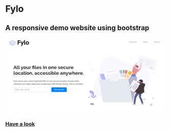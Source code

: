 # Fylo
## A responsive demo website using bootstrap
![screenshot](https://github.com/Af-fayyaz/Fylo/blob/master/screenshot.PNG?raw=true)
### [Have a look](https://fylo-neon.now.sh/)
